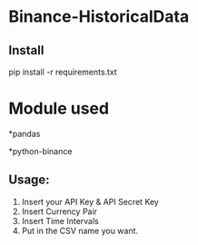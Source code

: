 # Binance-HistoricalData

## Install
pip install -r requirements.txt


# Module used
*pandas 

*python-binance 


## Usage:
1. Insert your API Key & API Secret Key
2. Insert Currency Pair
3. Insert Time Intervals
4. Put in the CSV name you want.
